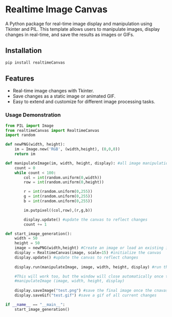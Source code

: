 # Realtime Image Canvas

A Python package for real-time image display and manipulation using Tkinter and PIL. This template allows users to manipulate images, display changes in real-time, and save the results as images or GIFs.

## Installation

```bash
pip install realtimeCanvas
```

## Features

- Real-time image changes with Tkinter.
- Save changes as a static image or animated GIF.
- Easy to extend and customize for different image processing tasks.

### Usage Demonstration

```py
from PIL import Image
from realtimeCanvas import RealtimeCanvas
import random

def newPNG(width, height):
    im = Image.new('RGB', (width,height), (0,0,0))
    return im

def manipulateImage(im, width, height, display): #all image manipulation logic happens in this function
    count = 0
    while count < 100:
        col = int(random.uniform(0,width))
        row = int(random.uniform(0,height))

        r = int(random.uniform(0,255))
        g = int(random.uniform(0,255))
        b = int(random.uniform(0,255))

        im.putpixel((col,row),(r,g,b))

        display.update() #update the canvas to reflect changes
        count += 1

def start_image_generation():
    width = 50
    height = 50
    image = newPNG(width,height) #Create an image or load an existing image
    display = RealtimeCanvas(image, scale=15) #initialize the canvas
    display.update() #update the canvas to reflect changes
    
    display.run(manipulateImage, image, width, height, display) #run the image manipulation function in a window loop

    #This will work too, but the window will close automatically once the function ends as the function isnt running in the window loop
    #manipulateImage (image, width, height, display)
    
    display.saveImage("test.png") #save the final image once the cnavas closes
    display.saveGif("test.gif") #save a gif of all current changes

if __name__ == "__main__":
    start_image_generation()
```
